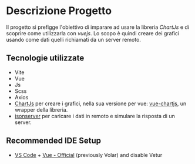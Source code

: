 # Descrizione Progetto

Il progetto si prefigge l'obiettivo di imparare ad usare la libreria *ChartJs* e di scoprire come utilizzarla con *vuejs*.
Lo scopo è quindi creare dei grafici usando come dati quelli richiamati da un server remoto.


## Tecnologie utilizzate
- Vite
- Vue
- Js
- Scss
- Axios
- [ChartJs](http://chartjs.org/) per creare i grafici, nella sua versione per vue: [vue-chartjs](https://vue-chartjs.org/), un wrapper della libreria. 
- [jsonserver](https://github.com/typicode/json-server) per caricare i dati in remoto e simulare la risposta di un server.


## Recommended IDE Setup

- [VS Code](https://code.visualstudio.com/) + [Vue - Official](https://marketplace.visualstudio.com/items?itemName=Vue.volar) (previously Volar) and disable Vetur
